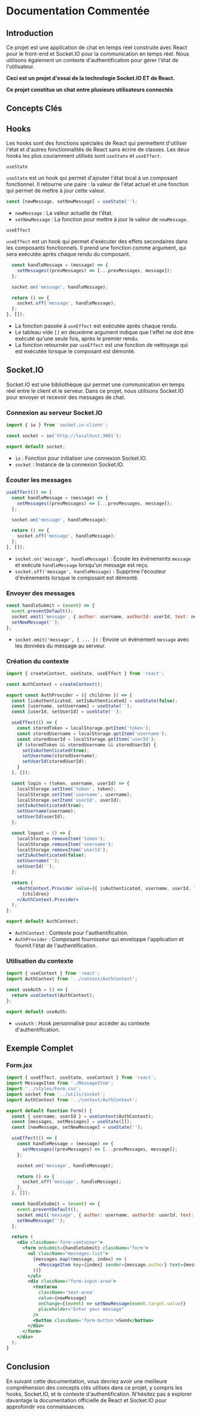 # Documentation Commentée

## Introduction
Ce projet est une application de chat en temps réel construite avec React pour le front-end et Socket.IO pour la communication en temps réel. Nous utilisons également un contexte d'authentification pour gérer l'état de l'utilisateur.

**Ceci est un projet d'essai de la technologie Socket.IO ET de React.**

**Ce projet constitue un chat entre plusieurs utilisateurs connectés**

## Concepts Clés

## Hooks

Les hooks sont des fonctions spéciales de React qui permettent d'utiliser l'état et d'autres fonctionnalités de React sans écrire de classes. Les deux hooks les plus couramment utilisés sont `useState` et `useEffect`.

`useState`

`useState` est un hook qui permet d'ajouter l'état local à un composant fonctionnel. Il retourne une paire : la valeur de l'état actuel et une fonction qui permet de mettre à jour cette valeur.

```jsx
const [newMessage, setNewMessage] = useState('');
```

- `newMessage` : La valeur actuelle de l'état.
- `setNewMessage` : La fonction pour mettre à jour la valeur de `newMessage`.

`useEffect`

`useEffect` est un hook qui permet d'exécuter des effets secondaires dans les composants fonctionnels. Il prend une fonction comme argument, qui sera exécutée après chaque rendu du composant.

```jsx
  const handleMessage = (message) => {
    setMessages((prevMessages) => [...prevMessages, message]);
  };

  socket.on('message', handleMessage);

  return () => {
    socket.off('message', handleMessage);
  };
}, []);
```

- La fonction passée à `useEffect` est exécutée après chaque rendu.
- Le tableau vide `[]` en deuxième argument indique que l'effet ne doit être exécuté qu'une seule fois, après le premier rendu.
- La fonction retournée par `useEffect` est une fonction de nettoyage qui est exécutée lorsque le composant est démonté.

## Socket.IO

Socket.IO est une bibliothèque qui permet une communication en temps réel entre le client et le serveur. Dans ce projet, nous utilisons Socket.IO pour envoyer et recevoir des messages de chat.

### Connexion au serveur Socket.IO

```jsx
import { io } from 'socket.io-client';

const socket = io('http://localhost:3001');

export default socket;
```

- `io` : Fonction pour initialiser une connexion Socket.IO.
- `socket` : Instance de la connexion Socket.IO.

### Écouter les messages

```jsx
useEffect(() => {
  const handleMessage = (message) => {
    setMessages((prevMessages) => [...prevMessages, message]);
  };

  socket.on('message', handleMessage);

  return () => {
    socket.off('message', handleMessage);
  };
}, []);
```

- `socket.on('message', handleMessage)` : Écoute les événements `message` et exécute `handleMessage` lorsqu'un message est reçu.
- `socket.off('message', handleMessage)` : Supprime l'écouteur d'événements lorsque le composant est démonté.

### Envoyer des messages

```jsx
const handleSubmit = (event) => {
  event.preventDefault();
  socket.emit('message', { author: username, authorId: userId, text: newMessage });
  setNewMessage('');
};
```

- `socket.emit('message', { ... })` : Envoie un événement `message` avec les données du message au serveur.

### Création du contexte

```jsx
import { createContext, useState, useEffect } from 'react';

const AuthContext = createContext();

export const AuthProvider = ({ children }) => {
  const [isAuthenticated, setIsAuthenticated] = useState(false);
  const [username, setUsername] = useState('');
  const [userId, setUserId] = useState('');

  useEffect(() => {
    const storedToken = localStorage.getItem('token');
    const storedUsername = localStorage.getItem('username');
    const storedUserId = localStorage.getItem('userId');
    if (storedToken && storedUsername && storedUserId) {
      setIsAuthenticated(true);
      setUsername(storedUsername);
      setUserId(storedUserId);
    }
  }, []);

  const login = (token, username, userId) => {
    localStorage.setItem('token', token);
    localStorage.setItem('username', username);
    localStorage.setItem('userId', userId);
    setIsAuthenticated(true);
    setUsername(username);
    setUserId(userId);
  };

  const logout = () => {
    localStorage.removeItem('token');
    localStorage.removeItem('username');
    localStorage.removeItem('userId');
    setIsAuthenticated(false);
    setUsername('');
    setUserId('');
  };

  return (
    <AuthContext.Provider value={{ isAuthenticated, username, userId, login, logout }}>
      {children}
    </AuthContext.Provider>
  );
};

export default AuthContext;
```

- `AuthContext` : Contexte pour l'authentification.
- `AuthProvider` : Composant fournisseur qui enveloppe l'application et fournit l'état de l'authentification.

### Utilisation du contexte

```jsx
import { useContext } from 'react';
import AuthContext from '../context/AuthContext';

const useAuth = () => {
  return useContext(AuthContext);
};

export default useAuth;
```

- `useAuth` : Hook personnalisé pour accéder au contexte d'authentification.

## Exemple Complet

### Form.jsx

```jsx
import { useEffect, useState, useContext } from 'react';
import MessageItem from './MessageItem';
import '../styles/Form.css';
import socket from '../utils/socket';
import AuthContext from '../context/AuthContext';

export default function Form() {
  const { username, userId } = useContext(AuthContext);
  const [messages, setMessages] = useState([]);
  const [newMessage, setNewMessage] = useState('');

  useEffect(() => {
    const handleMessage = (message) => {
      setMessages((prevMessages) => [...prevMessages, message]);
    };

    socket.on('message', handleMessage);

    return () => {
      socket.off('message', handleMessage);
    };
  }, []);

  const handleSubmit = (event) => {
    event.preventDefault();
    socket.emit('message', { author: username, authorId: userId, text: newMessage });
    setNewMessage('');
  };

  return (
    <div className='form-container'>
      <form onSubmit={handleSubmit} className="form">
        <ul className="messages-list">
          {messages.map((message, index) => (
            <MessageItem key={index} sender={message.author} text={message.text} />
          ))}
        </ul>
        <div className="form-input-area">
          <textarea
            className='text-area'
            value={newMessage}
            onChange={(event) => setNewMessage(event.target.value)}
            placeholder="Enter your message"
          />
          <button className='form-button'>Send</button>
        </div>
      </form>
    </div>
  );
}
```

## Conclusion

En suivant cette documentation, vous devriez avoir une meilleure compréhension des concepts clés utilisés dans ce projet, y compris les hooks, Socket.IO, et le contexte d'authentification. N'hésitez pas à explorer davantage la documentation officielle de React et Socket.IO pour approfondir vos connaissances.
